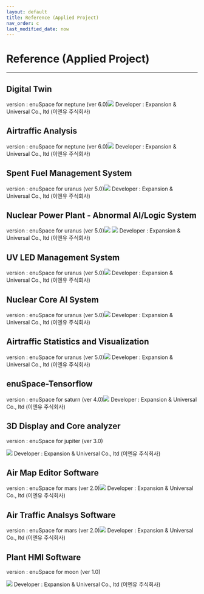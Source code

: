 ```yaml
---
layout: default
title: Reference (Applied Project)
nav_order: c
last_modified_date: now
---
```


# Reference \(Applied Project\)

---

## Digital Twin

version : enuSpace for neptune \(ver 6.0\)![](/assets/reference/digital_twin.png)
Developer : Expansion & Universal Co., ltd (이엔유 주식회사)

## Airtraffic Analysis

version : enuSpace for neptune \(ver 6.0\)![](/assets/reference/airtraffic_analysis.png)
Developer : Expansion & Universal Co., ltd (이엔유 주식회사)

## Spent Fuel Management System

version : enuSpace for uranus \(ver 5.0\)![](/assets/reference/mcs_visualization.png)
Developer : Expansion & Universal Co., ltd (이엔유 주식회사)

## Nuclear Power Plant - Abnormal AI/Logic System

version : enuSpace for uranus \(ver 5.0\)![](/assets/reference/abnormal_ai.png)
![](/assets/reference/abnormal_lg.png)
Developer : Expansion & Universal Co., ltd (이엔유 주식회사)

## UV LED Management System

version : enuSpace for uranus \(ver 5.0\)![](/assets/reference/uv_management.png)
Developer : Expansion & Universal Co., ltd (이엔유 주식회사)

## Nuclear Core AI System

version : enuSpace for uranus \(ver 5.0\)![](/assets/reference/core_ai.png)
Developer : Expansion & Universal Co., ltd (이엔유 주식회사)

## Airtraffic Statistics and Visualization

version : enuSpace for uranus \(ver 5.0\)![](/assets/reference/airtraffic_stat.png)
Developer : Expansion & Universal Co., ltd (이엔유 주식회사)

## enuSpace-Tensorflow

version : enuSpace for saturn \(ver 4.0\)![](/assets/reference/enuspace-tensorflow.png)
Developer : Expansion & Universal Co., ltd (이엔유 주식회사)

## 3D Display and Core analyzer

version : enuSpace for jupiter \(ver 3.0\)

![](./assets/reference/ocean.png)
Developer : Expansion & Universal Co., ltd (이엔유 주식회사)

## Air Map Editor Software

version : enuSpace for mars \(ver 2.0\)![](/assets/reference/enuAeroSpace.png)
Developer : Expansion & Universal Co., ltd (이엔유 주식회사)

## Air Traffic Analsys Software

version : enuSpace for mars \(ver 2.0\)![](/assets/reference/airtraffic.png)
Developer : Expansion & Universal Co., ltd (이엔유 주식회사)

## Plant HMI Software

version : enuSpace for moon \(ver 1.0\)

![](./assets/reference/plant_hmi.png)
Developer : Expansion & Universal Co., ltd (이엔유 주식회사)

